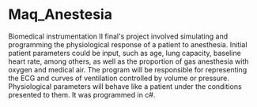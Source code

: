 # Maq_Anestesia
Biomedical instrumentation II final's project involved simulating and programming the physiological response of a patient to anesthesia. Initial patient parameters could be input, such as age, lung capacity, baseline heart rate, among others, as well as the proportion of gas anesthesia with oxygen and medical air. The program will be responsible for representing the ECG and curves of ventilation controlled by volume or pressure. Physiological parameters will behave like a patient under the conditions presented to them. It was programmed in c#.
